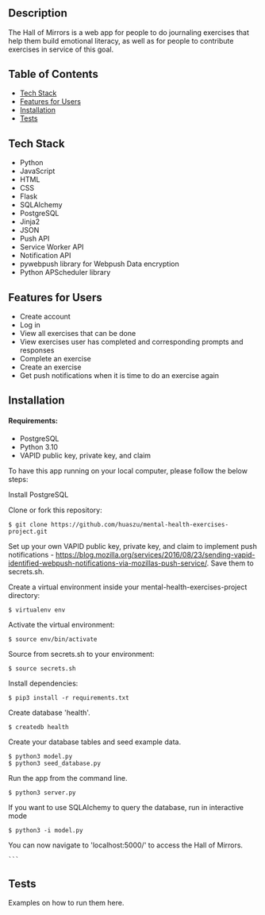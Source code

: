 # <The Hall of Mirrors>

## Description

The Hall of Mirrors is a web app for people to do journaling exercises that help them build emotional literacy, as well as for people to contribute exercises in service of this goal.

## Table of Contents

- [Tech Stack](#tech-stack)
- [Features for Users](#features-for-users)
- [Installation](#installation)
- [Tests](#tests)

## Tech Stack

- Python
- JavaScript
- HTML
- CSS
- Flask
- SQLAlchemy
- PostgreSQL
- Jinja2
- JSON
- Push API
- Service Worker API
- Notification API
- pywebpush library for Webpush Data encryption
- Python APScheduler library

## Features for Users

- Create account
- Log in
- View all exercises that can be done
- View exercises user has completed and corresponding prompts and responses
- Complete an exercise
- Create an exercise
- Get push notifications when it is time to do an exercise again

## Installation

#### Requirements:

- PostgreSQL
- Python 3.10
- VAPID public key, private key, and claim

To have this app running on your local computer, please follow the below steps:

Install PostgreSQL

Clone or fork this repository:
```
$ git clone https://github.com/huaszu/mental-health-exercises-project.git
```

Set up your own VAPID public key, private key, and claim to implement push notifications - https://blog.mozilla.org/services/2016/08/23/sending-vapid-identified-webpush-notifications-via-mozillas-push-service/.  Save them to secrets.sh.

Create a virtual environment inside your mental-health-exercises-project directory:
```
$ virtualenv env
```

Activate the virtual environment:
```
$ source env/bin/activate
```

Source from secrets.sh to your environment:
```
$ source secrets.sh
```

Install dependencies:
```
$ pip3 install -r requirements.txt
```

Create database 'health'.
```
$ createdb health
```
Create your database tables and seed example data.
```
$ python3 model.py
$ python3 seed_database.py
```
Run the app from the command line.
```
$ python3 server.py
```
If you want to use SQLAlchemy to query the database, run in interactive mode
```
$ python3 -i model.py
```

You can now navigate to 'localhost:5000/' to access the Hall of Mirrors.


    ```

## Tests

Examples on how to run them here.